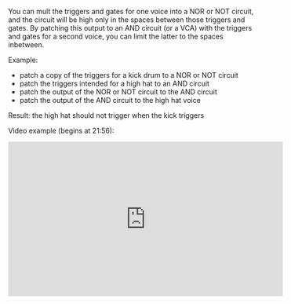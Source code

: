 You can mult the triggers and gates for one voice into a NOR or NOT circuit, and the circuit will be high only in the spaces between those triggers and gates. By patching this output to an AND circuit (or a VCA) with the triggers and gates for a second voice, you can limit the latter to the spaces inbetween.

Example:

- patch a copy of the triggers for a kick drum to a NOR or NOT circuit
- patch the triggers intended for a high hat to an AND circuit
- patch the output of the NOR or NOT circuit to the AND circuit
- patch the output of the AND circuit to the high hat voice

Result: the high hat should not trigger when the kick triggers

Video example (begins at 21:56):

<iframe width="560" height="315" src="https://www.youtube.com/embed/3y6uRCM-fdE?start=1316" title="YouTube video player" frameborder="0" allow="accelerometer; autoplay; clipboard-write; encrypted-media; gyroscope; picture-in-picture" allowfullscreen></iframe>

